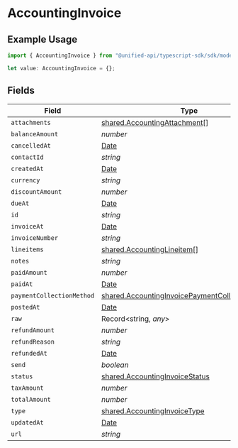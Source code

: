 # AccountingInvoice

## Example Usage

```typescript
import { AccountingInvoice } from "@unified-api/typescript-sdk/sdk/models/shared";

let value: AccountingInvoice = {};
```

## Fields

| Field                                                                                                                     | Type                                                                                                                      | Required                                                                                                                  | Description                                                                                                               |
| ------------------------------------------------------------------------------------------------------------------------- | ------------------------------------------------------------------------------------------------------------------------- | ------------------------------------------------------------------------------------------------------------------------- | ------------------------------------------------------------------------------------------------------------------------- |
| `attachments`                                                                                                             | [shared.AccountingAttachment](../../../sdk/models/shared/accountingattachment.md)[]                                       | :heavy_minus_sign:                                                                                                        | N/A                                                                                                                       |
| `balanceAmount`                                                                                                           | *number*                                                                                                                  | :heavy_minus_sign:                                                                                                        | N/A                                                                                                                       |
| `cancelledAt`                                                                                                             | [Date](https://developer.mozilla.org/en-US/docs/Web/JavaScript/Reference/Global_Objects/Date)                             | :heavy_minus_sign:                                                                                                        | N/A                                                                                                                       |
| `contactId`                                                                                                               | *string*                                                                                                                  | :heavy_minus_sign:                                                                                                        | N/A                                                                                                                       |
| `createdAt`                                                                                                               | [Date](https://developer.mozilla.org/en-US/docs/Web/JavaScript/Reference/Global_Objects/Date)                             | :heavy_minus_sign:                                                                                                        | N/A                                                                                                                       |
| `currency`                                                                                                                | *string*                                                                                                                  | :heavy_minus_sign:                                                                                                        | N/A                                                                                                                       |
| `discountAmount`                                                                                                          | *number*                                                                                                                  | :heavy_minus_sign:                                                                                                        | N/A                                                                                                                       |
| `dueAt`                                                                                                                   | [Date](https://developer.mozilla.org/en-US/docs/Web/JavaScript/Reference/Global_Objects/Date)                             | :heavy_minus_sign:                                                                                                        | N/A                                                                                                                       |
| `id`                                                                                                                      | *string*                                                                                                                  | :heavy_minus_sign:                                                                                                        | N/A                                                                                                                       |
| `invoiceAt`                                                                                                               | [Date](https://developer.mozilla.org/en-US/docs/Web/JavaScript/Reference/Global_Objects/Date)                             | :heavy_minus_sign:                                                                                                        | N/A                                                                                                                       |
| `invoiceNumber`                                                                                                           | *string*                                                                                                                  | :heavy_minus_sign:                                                                                                        | N/A                                                                                                                       |
| `lineitems`                                                                                                               | [shared.AccountingLineitem](../../../sdk/models/shared/accountinglineitem.md)[]                                           | :heavy_minus_sign:                                                                                                        | N/A                                                                                                                       |
| `notes`                                                                                                                   | *string*                                                                                                                  | :heavy_minus_sign:                                                                                                        | N/A                                                                                                                       |
| `paidAmount`                                                                                                              | *number*                                                                                                                  | :heavy_minus_sign:                                                                                                        | N/A                                                                                                                       |
| `paidAt`                                                                                                                  | [Date](https://developer.mozilla.org/en-US/docs/Web/JavaScript/Reference/Global_Objects/Date)                             | :heavy_minus_sign:                                                                                                        | N/A                                                                                                                       |
| `paymentCollectionMethod`                                                                                                 | [shared.AccountingInvoicePaymentCollectionMethod](../../../sdk/models/shared/accountinginvoicepaymentcollectionmethod.md) | :heavy_minus_sign:                                                                                                        | N/A                                                                                                                       |
| `postedAt`                                                                                                                | [Date](https://developer.mozilla.org/en-US/docs/Web/JavaScript/Reference/Global_Objects/Date)                             | :heavy_minus_sign:                                                                                                        | N/A                                                                                                                       |
| `raw`                                                                                                                     | Record<string, *any*>                                                                                                     | :heavy_minus_sign:                                                                                                        | N/A                                                                                                                       |
| `refundAmount`                                                                                                            | *number*                                                                                                                  | :heavy_minus_sign:                                                                                                        | N/A                                                                                                                       |
| `refundReason`                                                                                                            | *string*                                                                                                                  | :heavy_minus_sign:                                                                                                        | N/A                                                                                                                       |
| `refundedAt`                                                                                                              | [Date](https://developer.mozilla.org/en-US/docs/Web/JavaScript/Reference/Global_Objects/Date)                             | :heavy_minus_sign:                                                                                                        | N/A                                                                                                                       |
| `send`                                                                                                                    | *boolean*                                                                                                                 | :heavy_minus_sign:                                                                                                        | N/A                                                                                                                       |
| `status`                                                                                                                  | [shared.AccountingInvoiceStatus](../../../sdk/models/shared/accountinginvoicestatus.md)                                   | :heavy_minus_sign:                                                                                                        | N/A                                                                                                                       |
| `taxAmount`                                                                                                               | *number*                                                                                                                  | :heavy_minus_sign:                                                                                                        | N/A                                                                                                                       |
| `totalAmount`                                                                                                             | *number*                                                                                                                  | :heavy_minus_sign:                                                                                                        | N/A                                                                                                                       |
| `type`                                                                                                                    | [shared.AccountingInvoiceType](../../../sdk/models/shared/accountinginvoicetype.md)                                       | :heavy_minus_sign:                                                                                                        | N/A                                                                                                                       |
| `updatedAt`                                                                                                               | [Date](https://developer.mozilla.org/en-US/docs/Web/JavaScript/Reference/Global_Objects/Date)                             | :heavy_minus_sign:                                                                                                        | N/A                                                                                                                       |
| `url`                                                                                                                     | *string*                                                                                                                  | :heavy_minus_sign:                                                                                                        | N/A                                                                                                                       |